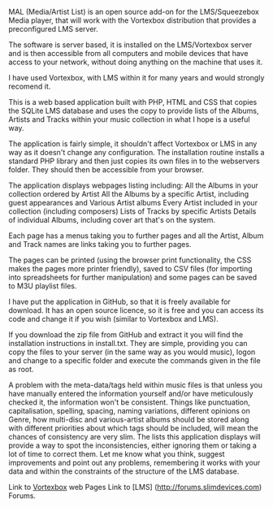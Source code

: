 MAL (Media/Artist List) is an open source add-on for the LMS/Squeezebox Media player, that will work with the Vortexbox distribution that provides a preconfigured LMS server.

The software is server based, it is installed on the LMS/Vortexbox server and is then accessible from all computers and mobile devices that have access to your network, without doing anything on the machine that uses it.

I have used Vortexbox, with LMS within it for many years and would strongly recomend it.

This is a web based application built with PHP, HTML and CSS that copies the SQLite LMS database and uses the copy to provide lists of the Albums, Artists and Tracks within your music collection in what I hope is a useful way. 

The application is fairly simple, it shouldn't affect Vortexbox or LMS in any way as it doesn't change any configuration. The installation routine installs a standard PHP library and then just copies its own files in to the webservers folder.  They should then be accessible from your browser.

The application displays webpages listing including:
All the Albums in your collection ordered by Artist
All the Albums by a specific Artist, including guest appearances and Various Artist albums
Every Artist included in your collection (including composers)
Lists of Tracks by specific Artists
Details of individual Albums, including cover art that's on the system.

Each page has a menus taking you to further pages and all the Artist, Album and Track names are links taking you to further pages.

The pages can be printed (using the browser print functionality, the CSS makes the pages more printer friendly), saved to CSV files (for importing into spreadsheets for further manipulation) and some pages can be saved to M3U playlist files.

I have put the application in GitHub, so that it is freely available for download.  It has an open source licence, so it is free and you can access its code and change it if you wish (similar to Vortexbox and LMS).  

If you download the zip file from GitHub and extract it you will find the installation instructions in install.txt.  They are simple, providing you can copy the files to your server (in the same way as you would music), logon and change to a specific folder and execute the commands given in the file as root.  

A problem with the meta-data/tags held within music files is that unless you have manually entered the information yourself and/or have meticulously checked it, the information won't be consistent.  Things like punctuation, capitalisation, spelling, spacing, naming variations, different opinions on Genre, how multi-disc and various-artist albums should be stored along with different priorities about which tags should be included, will mean the chances of consistency are very slim.
The lists this application displays will provide a way to spot the inconsistencies, either ignoring them or taking a lot of time to correct them.
Let me know what you think, suggest improvements and point out any problems, remembering it works with your data and within the constraints of the structure of the LMS database.


Link to [Vortexbox](http://vortexbox.org/about) web Pages
Link to [LMS] (http://forums.slimdevices.com) Forums.

